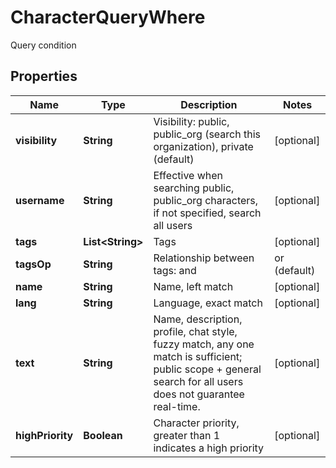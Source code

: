 

# CharacterQueryWhere

Query condition

## Properties

| Name | Type | Description | Notes |
|------------ | ------------- | ------------- | -------------|
|**visibility** | **String** | Visibility: public, public_org (search this organization), private (default) |  [optional] |
|**username** | **String** | Effective when searching public, public_org characters, if not specified, search all users |  [optional] |
|**tags** | **List&lt;String&gt;** | Tags |  [optional] |
|**tagsOp** | **String** | Relationship between tags: and | or (default) |  [optional] |
|**name** | **String** | Name, left match |  [optional] |
|**lang** | **String** | Language, exact match |  [optional] |
|**text** | **String** | Name, description, profile, chat style, fuzzy match, any one match is sufficient; public scope + general search for all users does not guarantee real-time. |  [optional] |
|**highPriority** | **Boolean** | Character priority, greater than 1 indicates a high priority |  [optional] |



